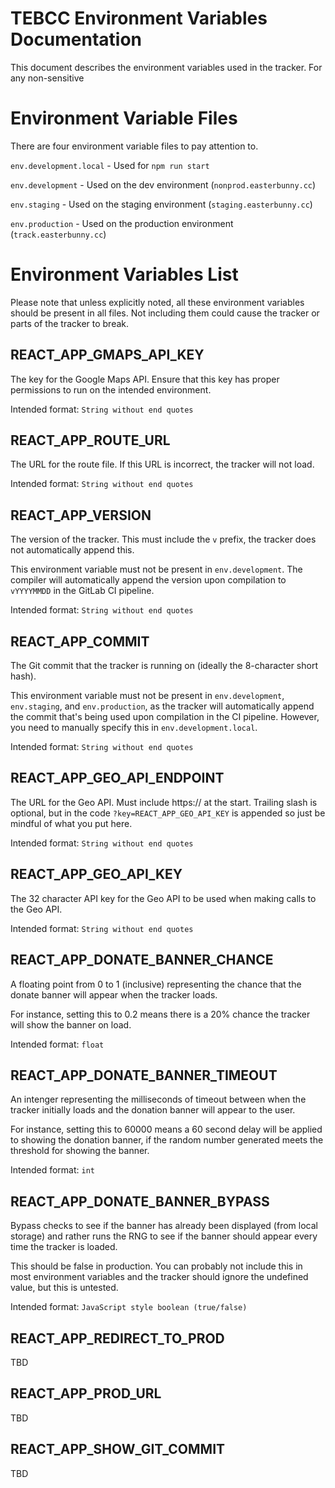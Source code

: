 # TEBCC Environment Variables Documentation
This document describes the environment variables used in the tracker. For any non-sensitive 

# Environment Variable Files
There are four environment variable files to pay attention to.

`env.development.local` - Used for `npm run start`

`env.development` - Used on the dev environment (`nonprod.easterbunny.cc`)

`env.staging` - Used on the staging environment (`staging.easterbunny.cc`)

`env.production` - Used on the production environment (`track.easterbunny.cc`)


# Environment Variables List
Please note that unless explicitly noted, all these environment variables should be present in all files. Not including them could cause the tracker or parts of the tracker to break.

## REACT_APP_GMAPS_API_KEY
The key for the Google Maps API. Ensure that this key has proper permissions to run on the intended environment.

Intended format: `String without end quotes`


## REACT_APP_ROUTE_URL
The URL for the route file. If this URL is incorrect, the tracker will not load.

Intended format: `String without end quotes`

## REACT_APP_VERSION
The version of the tracker. This must include the `v` prefix, the tracker does not automatically append this.

This environment variable must not be present in `env.development`. The compiler will automatically append the version upon compilation to `vYYYYMMDD` in the GitLab CI pipeline.

Intended format: `String without end quotes`

## REACT_APP_COMMIT
The Git commit that the tracker is running on (ideally the 8-character short hash).

This environment variable must not be present in `env.development`, `env.staging`, and `env.production`, as the tracker will automatically append the commit that's being used upon compilation in the CI pipeline. However, you need to manually specify this in `env.development.local`.

Intended format: `String without end quotes`

## REACT_APP_GEO_API_ENDPOINT
The URL for the Geo API. Must include https:// at the start. Trailing slash is optional, but in the code `?key=REACT_APP_GEO_API_KEY` is appended so just be mindful of what you put here.

Intended format: `String without end quotes`

## REACT_APP_GEO_API_KEY
The 32 character API key for the Geo API to be used when making calls to the Geo API.

Intended format: `String without end quotes`

## REACT_APP_DONATE_BANNER_CHANCE
A floating point from 0 to 1 (inclusive) representing the chance that the donate banner will appear when the tracker loads.

For instance, setting this to 0.2 means there is a 20% chance the tracker will show the banner on load.

Intended format: `float`

## REACT_APP_DONATE_BANNER_TIMEOUT
An intenger representing the milliseconds of timeout between when the tracker initially loads and the donation banner will appear to the user.

For instance, setting this to 60000 means a 60 second delay will be applied to showing the donation banner, if the random number generated meets the threshold for showing the banner.

Intended format: `int`

## REACT_APP_DONATE_BANNER_BYPASS
Bypass checks to see if the banner has already been displayed (from local storage) and rather runs the RNG to see if the banner should appear every time the tracker is loaded.

This should be false in production. You can probably not include this in most environment variables and the tracker should ignore the undefined value, but this is untested.

Intended format: `JavaScript style boolean (true/false)`

## REACT_APP_REDIRECT_TO_PROD
TBD

## REACT_APP_PROD_URL
TBD

## REACT_APP_SHOW_GIT_COMMIT
TBD